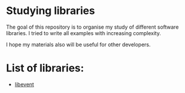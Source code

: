 # Studying libraries

The goal of this repository is to organise my study of different software libraries. I tried to write all examples with increasing complexity.

I hope my materials also will be useful for other developers.

# List of libraries:
- [libevent](https://libevent.org/)
